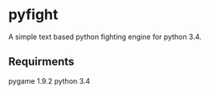 # pyfight
A simple text based python fighting engine for python 3.4.
## Requirments
pygame 1.9.2
python 3.4

